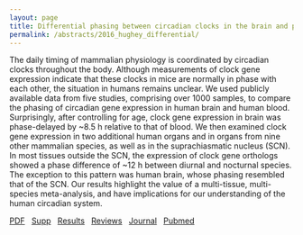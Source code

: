 ```yaml
---
layout: page
title: Differential phasing between circadian clocks in the brain and peripheral organs in humans
permalink: /abstracts/2016_hughey_differential/
---
```


The daily timing of mammalian physiology is coordinated by circadian clocks throughout the body. Although measurements of clock gene expression indicate that these clocks in mice are normally in phase with each other, the situation in humans remains unclear. We used publicly available data from five studies, comprising over 1000 samples, to compare the phasing of circadian gene expression in human brain and human blood. Surprisingly, after controlling for age, clock gene expression in brain was phase-delayed by ~8.5 h relative to that of blood. We then examined clock gene expression in two additional human organs and in organs from nine other mammalian species, as well as in the suprachiasmatic nucleus (SCN). In most tissues outside the SCN, the expression of clock gene orthologs showed a phase difference of ~12 h between diurnal and nocturnal species. The exception to this pattern was human brain, whose phasing resembled that of the SCN. Our results highlight the value of a multi-tissue, multi-species meta-analysis, and have implications for our understanding of the human circadian system.

[PDF](../../pdfs/2016_hughey_differential.pdf)&nbsp;&nbsp;
[Supp](../../supps/2016_hughey_differential_supp.zip)&nbsp;&nbsp;
[Results](https://dx.doi.org/10.5061/dryad.g928q)&nbsp;&nbsp;
[Reviews](../../pdfs/2016_hughey_differential_reviews.pdf)&nbsp;&nbsp;
[Journal](https://dx.doi.org/10.1177/0748730416668049)&nbsp;&nbsp;
[Pubmed](https://www.ncbi.nlm.nih.gov/pubmed/27702781)&nbsp;&nbsp;

